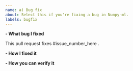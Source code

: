 ```yaml
---
name: a) Bug fix
about: Select this if you're fixing a bug in Numpy-ml.
labels: bugfix
---
```


<!--
Please make sure you've read and understood our contributing guidelines;
https://github.com/ddbourgin/numpy-ml/blob/master/contributing.md
-->

**- What bug I fixed**

This pull request fixes #issue_number_here .

**- How I fixed it**

**- How you can verify it**
<!-- You need a good justification for not including tests for the bug you fixed. -->